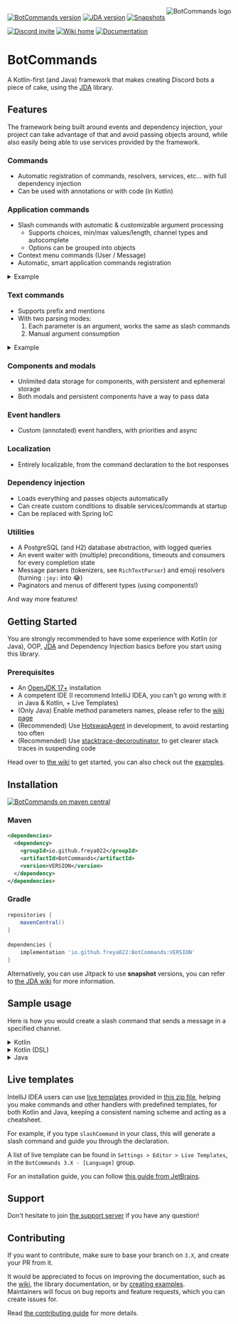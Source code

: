 [bc-maven-central-shield]: https://img.shields.io/maven-central/v/io.github.freya022/BotCommands?versionPrefix=3
[bc-maven-central-link]: https://mvnrepository.com/artifact/io.github.freya022/BotCommands/latest
[bc-jitpack-shield]: https://img.shields.io/badge/Snapshots-JitPack-blue
[bc-jitpack-link]: https://jitpack.io/#freya022/BotCommands
[bc-releases]: #installation
[jda-version]: https://img.shields.io/badge/JDA%20Version-5.2.1+-important
[jda-releases]: https://github.com/discord-jda/JDA/releases
[discord-shield]: https://discord.com/api/guilds/848502702731165738/embed.png?style=shield
[discord-invite]: https://discord.gg/frpCcQfvTz
[kdoc-shield]: https://img.shields.io/badge/API_reference-KDoc-blue
[kdoc-link]: https://docs.bc.freya02.dev
[wiki-shield]: https://img.shields.io/badge/Wiki-Home-blue
[wiki-link]: https://bc.freya02.dev/3.X

<img align="right" src="assets/logo.svg" height="150" alt="BotCommands logo">

[![BotCommands version][bc-maven-central-shield]][bc-releases]
[![JDA version][jda-version]][jda-releases]
[![Snapshots][bc-jitpack-shield]][bc-jitpack-link]

[![Discord invite][discord-shield]][discord-invite]
[![Wiki home][wiki-shield]][wiki-link]
[![Documentation][kdoc-shield]][kdoc-link]

# BotCommands
A Kotlin-first (and Java) framework that makes creating Discord bots a piece of cake,
using the [JDA](https://github.com/discord-jda/JDA) library.

## Features
The framework being built around events and dependency injection,
your project can take advantage of that and avoid passing objects around, 
while also easily being able to use services provided by the framework. 

### Commands
* Automatic registration of commands, resolvers, services, etc... with full dependency injection
* Can be used with annotations or with code (in Kotlin)

### Application commands
* Slash commands with automatic & customizable argument processing
  * Supports choices, min/max values/length, channel types and autocomplete
  * Options can be grouped into objects
* Context menu commands (User / Message)
* Automatic, smart application commands registration

<details>
<summary>Example</summary>

```kt
@Command
class SlashBan : ApplicationCommand() {
    @JDASlashCommand(name = "ban", description = "Bans an user")
    suspend fun onSlashBan(
        event: GuildSlashEvent,
        @SlashOption(description = "The user to ban") user: User,
        @SlashOption(description = "Timeframe of messages to delete") timeframe: Long,
        // Use choices that come from the TimeUnit resolver
        @SlashOption(description = "Unit of the timeframe", usePredefinedChoices = true) unit: TimeUnit, // A resolver is used here
        @SlashOption(description = "Why the user gets banned") reason: String = "No reason supplied" // Optional
    ) {
        // ...
        event.reply_("${user.asMention} has been banned for '$reason'", ephemeral = true)
          .deleteDelayed(5.seconds)
          .await()
    }
}
```

![Slash ban example](assets/slash_ban_example.gif)

</details>

### Text commands
* Supports prefix and mentions
* With two parsing modes:
  1. Each parameter is an argument, works the same as slash commands
  2. Manual argument consumption

<details>
<summary>Example</summary>

```kt
@Command
class TextBan : TextCommand() {
    @JDATextCommandVariation(path = ["ban"], description = "Bans the mentioned user")
    suspend fun onTextBan(
        event: BaseCommandEvent,
        @TextOption user: User,
        @TextOption(example = "2") timeframe: Long,
        @TextOption unit: TimeUnit, // A resolver is used here
        @TextOption(example = "Get banned") reason: String = "No reason supplied" // Optional
    ) {
        // ...
        event.reply("${user.asMention} has been banned")
            .deleteDelayed(5.seconds)
            .await()
    }
}
```

Can then be used as `@Bot ban @freya02 1 days A totally valid reason`

Here's how the help content would look with [a subcommand and a few more variations](src/test/kotlin/io/github/freya022/botcommands/test/readme/TextBan.kt):

![Help content example](assets/command_help_embed_example.png)
</details>

### Components and modals
* Unlimited data storage for components, with persistent and ephemeral storage
* Both modals and persistent components have a way to pass data

### Event handlers
* Custom (annotated) event handlers, with priorities and async

### Localization
* Entirely localizable, from the command declaration to the bot responses

### Dependency injection
* Loads everything and passes objects automatically
* Can create custom conditions to disable services/commands at startup
* Can be replaced with Spring IoC

### Utilities
  * A PostgreSQL (and H2) database abstraction, with logged queries
  * An event waiter with (multiple) preconditions, timeouts and consumers for every completion state
  * Message parsers (tokenizers, see `RichTextParser`) and emoji resolvers (turning `:joy:` into 😂)
  * Paginators and menus of different types (using components!)

And way more features!

## Getting Started
You are strongly recommended to have some experience with Kotlin (or Java),
OOP, [JDA](https://github.com/discord-jda/JDA) and Dependency Injection basics before you start using this library.

### Prerequisites
* An [OpenJDK 17+](https://adoptium.net/temurin/releases/?version=21) installation
* A competent IDE (I recommend IntelliJ IDEA, you can't go wrong with it in Java & Kotlin, + Live Templates)
* (Only Java) Enable method parameters names, please refer to the [wiki page](https://bc.freya02.dev/3.X/using-botcommands/parameter-names/)
* (Recommended) Use [HotswapAgent](https://github.com/HotswapProjects/HotswapAgent) in development, to avoid restarting too often
* (Recommended) Use [stacktrace-decoroutinator](https://github.com/Anamorphosee/stacktrace-decoroutinator), to get clearer stack traces in suspending code

Head over to [the wiki](https://bc.freya02.dev/3.X/setup/getting-started/) to get started,
you can also check out the [examples](src/examples).

## Installation
[![BotCommands on maven central][bc-maven-central-shield] ][bc-maven-central-link]
### Maven
```xml
<dependencies>
  <dependency>
    <groupId>io.github.freya022</groupId>
    <artifactId>BotCommands</artifactId>
    <version>VERSION</version>
  </dependency>
</dependencies>
```

### Gradle
```gradle
repositories {
    mavenCentral()
}

dependencies {
    implementation 'io.github.freya022:BotCommands:VERSION'
}
```

Alternatively, you can use Jitpack to use **snapshot** versions, 
you can refer to [the JDA wiki](https://jda.wiki/using-jda/using-new-features/) for more information.

## Sample usage
Here is how you would create a slash command that sends a message in a specified channel.
<details>
<summary>Kotlin</summary>

```kt
private val wastebasket: UnicodeEmoji by lazyUnicodeEmoji { Emojis.WASTEBASKET }

@Command
@RequiresComponents // Disables the command if components are not enabled
class SlashSay(private val buttons: Buttons) : ApplicationCommand() {
    @JDASlashCommand(name = "say", description = "Sends a message in a channel")
    suspend fun onSlashSay(
        event: GuildSlashEvent,
        @SlashOption(description = "Channel to send the message in") channel: TextChannel,
        @SlashOption(description = "What to say") content: String
    ) {
        val deleteButton = buttons.danger(wastebasket).ephemeral {
            bindTo { buttonEvent ->
                buttonEvent.deferEdit().queue()
                buttonEvent.hook.deleteOriginal().await()
            }
        }

        event.reply_("Done!", ephemeral = true)
            .deleteDelayed(5.seconds)
            .queue()

        channel.sendMessage(content)
            .addActionRow(deleteButton)
            .await()
    }
}
```
</details>

<details>
<summary>Kotlin (DSL)</summary>

```kt
private val wastebasket: UnicodeEmoji by lazyUnicodeEmoji { Emojis.WASTEBASKET }

@Command
@RequiresComponents // Disables the command if components are not enabled
class SlashSay(private val buttons: Buttons) : GlobalApplicationCommandProvider {
    suspend fun onSlashSay(event: GuildSlashEvent, channel: TextChannel, content: String) {
        val deleteButton = buttons.danger(wastebasket).ephemeral {
            bindTo { buttonEvent ->
                buttonEvent.deferEdit().queue()
                buttonEvent.hook.deleteOriginal().await()
            }
        }

        event.reply_("Done!", ephemeral = true)
            .deleteDelayed(5.seconds)
            .queue()

        channel.sendMessage(content)
            .addActionRow(deleteButton)
            .await()
    }

    // This is nice if you need to run your own code to declare commands
    // For example, a loop to create commands based on an enum
    // If you don't need any dynamic stuff, just stick to annotations
    override fun declareGlobalApplicationCommands(manager: GlobalApplicationCommandManager) {
        manager.slashCommand("say", function = ::onSlashSay) {
            description = "Sends a message in a channel"

            option("channel") {
                description = "Channel to send the message in"
            }

            option("content") {
                description = "What to say"
            }
        }
    }
}
```
</details>

<details>
<summary>Java</summary>

```java
@Command
@RequiresComponents // Disables the command if components are not enabled
public class SlashSay extends ApplicationCommand {
    // Little trick to get the emoji lazily, this will reduce the startup impact
    static class Emojis {
        private static final UnicodeEmoji WASTEBASKET = EmojiUtils.asUnicodeEmoji(net.fellbaum.jemoji.Emojis.WASTEBASKET);
    }

    private final Buttons buttons;

    public SlashSay(Buttons buttons) {
        this.buttons = buttons;
    }

    @JDASlashCommand(name = "say", description = "Sends a message in a channel")
    public void onSlashSay(
            GuildSlashEvent event,
            @SlashOption(description = "Channel to send the message in") TextChannel channel,
            @SlashOption(description = "What to say") String content
    ) {
        final Button deleteButton = buttons.danger(Emojis.WASTEBASKET).ephemeral()
                .bindTo(buttonEvent -> {
                    buttonEvent.deferEdit().queue();
                    buttonEvent.getHook().deleteOriginal().queue();
                })
                .build();

        event.reply("Done!")
                .setEphemeral(true)
                .delay(Duration.ofSeconds(5))
                .flatMap(InteractionHook::deleteOriginal)
                .queue();

        channel.sendMessage(content)
                .addActionRow(deleteButton)
                .queue();
    }
}
```
</details>

## Live templates

IntelliJ IDEA users can use [live templates](https://www.jetbrains.com/help/idea/using-live-templates.html) provided in [this zip file](BotCommands%203.X%20Live%20Templates.zip),
helping you make commands and other handlers with predefined templates, for both Kotlin and Java, 
keeping a consistent naming scheme and acting as a cheatsheet.

For example, if you type `slashCommand` in your class, this will generate a slash command 
and guide you through the declaration.

A list of live template can be found in `Settings > Editor > Live Templates`,
in the `BotCommands 3.X - [Language]` group.

For an installation guide, you can follow [this guide from JetBrains](https://www.jetbrains.com/help/idea/sharing-live-templates.html#import).

## Support

Don't hesitate to join [the support server](https://discord.gg/frpCcQfvTz) if you have any question!

## Contributing
If you want to contribute, make sure to base your branch on `3.X`, and create your PR from it.

It would be appreciated to focus on improving the documentation,
such as the [wiki](https://github.com/freya022/BotCommands-Wiki/), the library documentation, or by [creating examples](src/examples).<br>
Maintainers will focus on bug reports and feature requests, which you can create issues for. 

Read [the contributing guide](.github/CONTRIBUTING.md) for more details.
